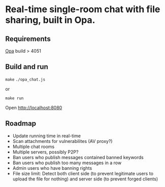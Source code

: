 # Real-time single-room chat with file sharing, built in Opa.

## Requirements

[Opa](https://opalang.org/get.xmlt) build > 4051

## Build and run

`make`
`./opa_chat.js`

or

`make run`

Open [http://localhost:8080](http://localhost:8080)

## Roadmap

- Update running time in real-time
- Scan attachments for vulnerabilites (AV proxy?)
- Multiple chat rooms
- Multiple servers, possibly P2P?
- Ban users who publish messages contained banned keywords
- Ban users who publish too many messages in a row
- Admin users who have banning rights
- File size limit: Detect both client side (to prevent legitimate users to upload the file for nothing) and server side (to prevent forged clients)